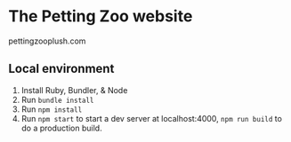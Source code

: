# The Petting Zoo website
pettingzooplush.com

## Local environment
1. Install Ruby, Bundler, & Node
2. Run `bundle install`
3. Run `npm install`
4. Run `npm start` to start a dev server at localhost:4000, `npm run build` to do a production build.
